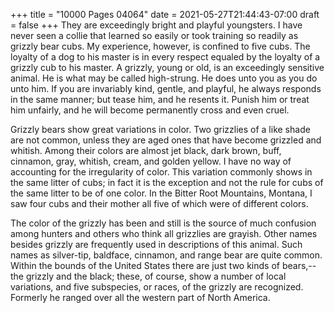 +++
title = "10000 Pages 04064"
date = 2021-05-27T21:44:43-07:00
draft = false
+++
They are exceedingly bright and playful youngsters. I have never seen a collie that learned so easily or took training so readily as grizzly bear cubs. My experience, however, is confined to five cubs. The loyalty of a dog to his master is in every respect equaled by the loyalty of a grizzly cub to his master. A grizzly, young or old, is an exceedingly sensitive animal. He is what may be called high-strung. He does unto you as you do unto him. If you are invariably kind, gentle, and playful, he always responds in the same manner; but tease him, and he resents it. Punish him or treat him unfairly, and he will become permanently cross and even cruel.

Grizzly bears show great variations in color. Two grizzlies of a like shade are not common, unless they are aged ones that have become grizzled and whitish. Among their colors are almost jet black, dark brown, buff, cinnamon, gray, whitish, cream, and golden yellow. I have no way of accounting for the irregularity of color. This variation commonly shows in the same litter of cubs; in fact it is the exception and not the rule for cubs of the same litter to be of one color. In the Bitter Root Mountains, Montana, I saw four cubs and their mother all five of which were of different colors.

The color of the grizzly has been and still is the source of much confusion among hunters and others who think all grizzlies are grayish. Other names besides grizzly are frequently used in descriptions of this animal. Such names as silver-tip, baldface, cinnamon, and range bear are quite common. Within the bounds of the United States there are just two kinds of bears,--the grizzly and the black; these, of course, show a number of local variations, and five subspecies, or races, of the grizzly are recognized. Formerly he ranged over all the western part of North America.
